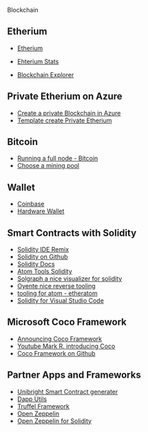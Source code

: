Blockchain

Etherium
---
- [Etherium](https://www.ethereum.org/)
- [Ehterium Stats](https://ethstats.net/)

- [Blockchain Explorer](https://etherscan.io/)

Private Etherium on Azure
---
- [Create a private Blockchain in Azure](https://koukia.ca/create-a-private-ethereum-consorium-blockchain-in-azure-3667185276b5)
- [Template create Private Etherium](https://github.com/Azure/azure-quickstart-templates/tree/master/go-ethereum-on-ubuntu)

Bitcoin
---

- [Running a full node - Bitcoin](https://bitcoin.org/en/full-node)
- [Choose a mining pool](https://www.cryptocompare.com/mining/guides/choose-a-bitcoin-mining-pool-and-how-to-connect/)

Wallet
---
- [Coinbase](https://www.coinbase.com/)
- [Hardware Wallet](https://www.ledgerwallet.com/products/ledger-nano-s?gclid=CjwKCAiAxJPVBRB4EiwAsCA4abguWO8SOX-6t7AwKGruWyZbxxJiIdRTLIxXFHumczHsAk78sHobuxoC4SIQAvD_BwE)

Smart Contracts with Solidity
---
- [Solidity IDE Remix](https://remix.ethereum.org/#optimize=false&version=soljson-v0.4.21+commit.dfe3193c.js)
- [Solidity on Github](https://github.com/ethereum/solidity)
- [Solidity Docs](https://solidity.readthedocs.io/en/v0.4.20/)
- [Atom Tools Solidity]()
- [Solgraph a nice visualizer for solidity](https://github.com/raineorshine/solgraph)
- [Oyente nice reverse tooling](https://github.com/melonproject/oyente)
- [tooling for atom - etheratom](https://atom.io/packages/etheratom)
- [Solidity for Visual Studio Code](https://github.com/juanfranblanco/vscode-solidity)

Microsoft Coco Framework
---
- [Announcing Coco Framework](https://azure.microsoft.com/en-us/blog/announcing-microsoft-s-coco-framework-for-enterprise-blockchain-networks/)
- [Youtube Mark R. introducing Coco](https://www.youtube.com/watch?time_continue=1&v=8s6JMmGJ-dY)
- [Coco Framework on Github](https://github.com/Azure/coco-framework)

Partner Apps and Frameworks
---
- [Unibright Smart Contract generater](https://unibright.io/)
- [Dapp Utils](https://dapphub.com/)
- [Truffel Framework](http://truffleframework.com/)
- [Open Zeppelin](https://github.com/OpenZeppelin)
- [Open Zeppelin for Solidity](https://github.com/OpenZeppelin/zeppelin-solidity)